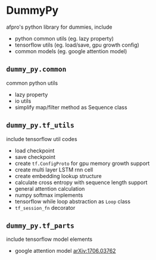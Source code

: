 # DummyPy

afpro's python library for dummies, include

* python common utils (eg. lazy property)
* tensorflow utils (eg. load/save, gpu growth config)
* common models (eg. google attention model)

## `dummy_py.common`

common python utils

* lazy property
* io utils
* simplify map/filter method as Sequence class

## `dummy_py.tf_utils`

include tensorflow util codes

* load checkpoint
* save checkpoint
* create `tf.ConfigProto` for gpu memory growth support
* create multi layer LSTM rnn cell
* create embedding lookup structure
* calculate cross entropy with sequence length support
* general attention calculation
* numpy softmax implements
* tensorflow while loop abstraction as `Loop` class
* `tf_session_fn` decorator

## `dummy_py.tf_parts`

include tensorflow model elements

* google attention model [arXiv:1706.03762](https://arxiv.org/abs/1706.03762)
